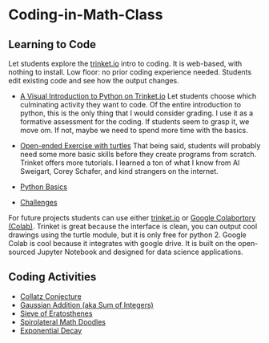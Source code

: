 # Coding-in-Math-Class

## Learning to Code

Let students explore the [trinket.io](https://trinket.io) intro to coding. It is web-based, with nothing to install. Low floor: no prior coding experience needed. Students edit existing code and see how the output changes.
- [A Visual Introduction to Python on Trinket.io](https://hourofpython.trinket.io/a-visual-introduction-to-python#/welcome/an-hour-of-code)
Let students choose which culminating activity they want to code. Of the entire introduction to python, this is the only thing that I would consider grading. I use it as a formative assessment for the coding. If students seem to grasp it, we move om. If not, maybe we need to spend more time with the basics.

- [Open-ended Exercise with turtles](https://hourofpython.trinket.io/a-visual-introduction-to-python#/put-it-all-together/pick-an-open-ended-exercise)
That being said, students will probably need some more basic skills before they create programs from scratch. Trinket offers more tutorials. I learned a ton of what I know from Al Sweigart, Corey Schafer, and kind strangers on the internet.

- [Python Basics](https://docs.trinket.io/getting-started-with-python#/welcome/where-we-ll-go)
- [Challenges](https://hourofpython.com/#string-challenges)

For future projects students can use either [trinket.io](https://trinket.io) or [Google Colabortory (Colab)](https://youtu.be/xoo4mTujM1U). Trinket is great because the interface is clean, you can output cool drawings using the turtle module, but it is only free for python 2. Google Colab is cool because it integrates with google drive. It is built on the open-sourced Jupyter Notebook and designed for data science applications.

## Coding Activities
- [Collatz Conjecture](coding-activities/Collatz-Conjecture.md)
- [Gaussian Addition (aka Sum of Integers)](coding-activities/Gaussian-Addition.md)
- [Sieve of Eratosthenes](Sieve-of-Eratosthenes.md)
- [Spirolateral Math Doodles](Spirolateral-Math-Doodles.md)
- [Exponential Decay](Exponential-Decay.md)
